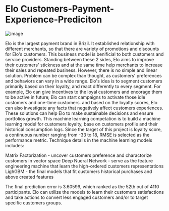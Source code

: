 # Elo Customers-Payment-Experience-Prediciton

![image](https://user-images.githubusercontent.com/12148864/111730966-de16ef80-8848-11eb-8668-3119caf42f66.png)


Elo is the largest payment brand in Brizil. It established relationship with different merchants, so that there are variety of promotions and discounts for Elo's customers. This business model is benificial to both customers and service providers. Standing between these 2 sides, Elo aims to improve their customers' stickness and at the same time help merchants to increase their sales and repeated business. However, there is no simple and linear solution. Problem can be complex than thought, as customers' preferences and behaviors can vary in a wide range. 
Elo's idea is to segment customers primarily based on their loyalty, and react differently to every segment. For example, Elo can give incentives to the loyal customers and encorage them to be active in future; Elo can start campaigns to activate those idle customers and one-time customers. and based on the loyalty scores, Elo can also investigate any facts that negatively affect customers experiences. These solutions can help Elo to make sustainable decisions and ensure portfolios growth.
This machine learning competation is to build a machine learning model for customers loyalty, base on customers profile and their historical consumption logs. Since the target of this project is loyalty score, a continuous number ranging from -33 to 18, RMSE is selected as the performance metric. Technique details in the machine learning models includes:

Matrix Factorization - uncover customers preference and charactorize customers in vector space
Deep Nueral Network - serve as the feature engineering machine that learn the high-ordered customers representations
LighGBM - the final models that fit customers historical purchases and above created features

The final prediction error is 3.60599, which ranked as the 52th out of 4110 participants. Elo can utilize the models to learn their customers satisfactions and take actions to convert less engaged customers and/or to target specific customers groups.
